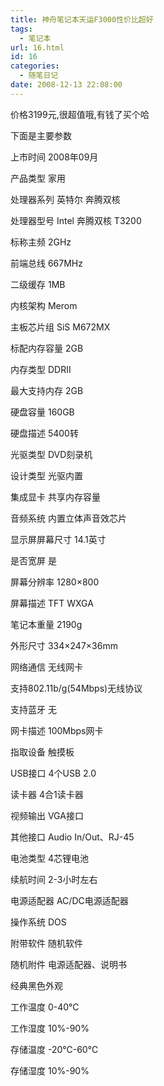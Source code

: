 ```yaml
---
title: 神舟笔记本天运F3000性价比超好
tags:
  - 笔记本
url: 16.html
id: 16
categories:
  - 随笔日记
date: 2008-12-13 22:08:00
---
```


价格3199元,很超值哦,有钱了买个哈

下面是主要参数

上市时间 2008年09月  

产品类型 家用  

处理器系列 英特尔 奔腾双核  

处理器型号 Intel 奔腾双核 T3200  

标称主频 2GHz  

前端总线 667MHz  

二级缓存 1MB  

内核架构 Merom  

主板芯片组 SiS M672MX  

标配内存容量 2GB  

内存类型 DDRII  

最大支持内存 2GB  

硬盘容量 160GB  

硬盘描述 5400转  

光驱类型 DVD刻录机  

设计类型 光驱内置  

集成显卡 共享内存容量  

音频系统 内置立体声音效芯片  

显示屏屏幕尺寸 14.1英寸  

是否宽屏 是  

屏幕分辨率 1280×800  

屏幕描述 TFT WXGA  

笔记本重量 2190g  

外形尺寸 334×247×36mm  

网络通信 无线网卡  

支持802.11b/g(54Mbps)无线协议  

支持蓝牙 无  

网卡描述 100Mbps网卡  

指取设备 触摸板  

USB接口 4个USB 2.0  

读卡器 4合1读卡器  

视频输出 VGA接口  

其他接口 Audio In/Out、RJ-45  

电池类型 4芯锂电池  

续航时间 2-3小时左右  

电源适配器 AC/DC电源适配器  

操作系统 DOS  

附带软件 随机软件  

随机附件 电源适配器、说明书  

经典黑色外观  

工作温度 0-40℃  

工作湿度 10%-90%  

存储温度 -20℃-60℃  

存储湿度 10%-90%